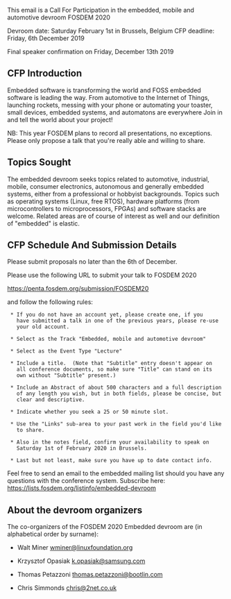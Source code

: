 This email is a Call For Participation in the embedded, mobile and
automotive devroom FOSDEM 2020


Devroom date: Saturday February 1st in Brussels, Belgium
CFP deadline: Friday, 6th December 2019

Final speaker confirmation on Friday, December 13th 2019


CFP Introduction
---------------------------

Embedded software is transforming the world and FOSS embedded software
is leading the way. From automotive to the Internet of Things,
launching rockets, messing with your phone or automating your toaster,
small devices, embedded systems, and automatons are everywhere
Join in and tell the world about your project!

NB: This year FOSDEM plans to record all presentations, no exceptions.
Please only propose a talk that you're really able and willing to share.

Topics Sought
------------------------

The embedded devroom seeks topics related to automotive, industrial,
mobile, consumer electronics, autonomous and generally embedded
systems, either from a professional or hobbyist backgrounds. Topics
such as operating systems (Linux, free RTOS), hardware platforms (from
microcontrollers to microprocessors, FPGAs) and software stacks are
welcome. Related areas are of course of interest as well and our
definition of "embedded" is elastic.

CFP Schedule And Submission Details
-----------------------------------------------------------

Please submit proposals no later than the 6th of December.

Please use the following URL to submit your talk to FOSDEM 2020

https://penta.fosdem.org/submission/FOSDEM20


and follow the following rules:

     * If you do not have an account yet, please create one, if you
       have submitted a talk in one of the previous years, please re-use
       your old account.

     * Select as the Track "Embedded, mobile and automotive devroom"

     * Select as the Event Type "Lecture"

     * Include a title.  (Note that "Subtitle" entry doesn't appear on
       all conference documents, so make sure "Title" can stand on its
       own without "Subtitle" present.)

     * Include an Abstract of about 500 characters and a full description
       of any length you wish, but in both fields, please be concise, but
       clear and descriptive.

     * Indicate whether you seek a 25 or 50 minute slot.

     * Use the "Links" sub-area to your past work in the field you'd like
       to share.

     * Also in the notes field, confirm your availability to speak on
       Saturday 1st of February 2020 in Brussels.

     * Last but not least, make sure you have up to date contact info.

Feel free to send an email to the embedded mailing list should you have
any questions with the conference system.
Subscribe here: https://lists.fosdem.org/listinfo/embedded-devroom


About the devroom organizers
--------------------------------------------------

The co-organizers of the FOSDEM 2020 Embedded devroom are
(in alphabetical order by surname):

* Walt Miner <wminer@linuxfoundation.org>

* Krzysztof Opasiak <k.opasiak@samsung.com>

* Thomas Petazzoni <thomas.petazzoni@bootlin.com>

* Chris Simmonds <chris@2net.co.uk>
